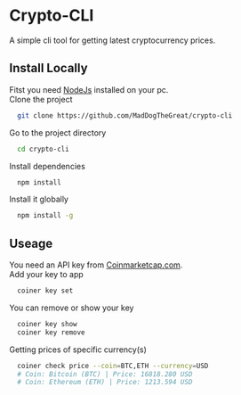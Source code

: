 
# Crypto-CLI

A simple cli tool for getting latest cryptocurrency prices.



## Install Locally

Fitst you need [NodeJs](https://nodejs.org/en/) installed on your pc.\
Clone the project

```bash
  git clone https://github.com/MadDogTheGreat/crypto-cli
```

Go to the project directory

```bash
  cd crypto-cli
```

Install dependencies

```bash
  npm install
```

Install it globally

```bash
  npm install -g
```

## Useage

You need an API key from [Coinmarketcap.com](https://coinmarketcap.com/api/).\
Add your key to app
```bash
  coiner key set
```

You can remove or show your key
```bash
  coiner key show
  coiner key remove
```

Getting prices of specific currency(s)
```bash
  coiner check price --coin=BTC,ETH --currency=USD 
  # Coin: Bitcoin (BTC) | Price: 16818.280 USD
  # Coin: Ethereum (ETH) | Price: 1213.594 USD
```